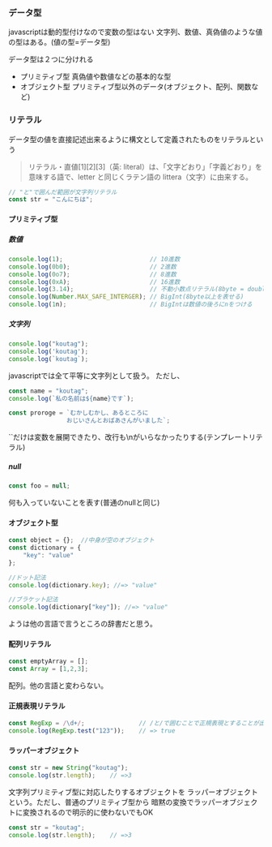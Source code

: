 ### データ型
javascriptは動的型付けなので変数の型はない
文字列、数値、真偽値のような値の型はある。(値の型=データ型)

データ型は２つに分けれる
* プリミティブ型  真偽値や数値などの基本的な型
* オブジェクト型  プリミティブ型以外のデータ(オブジェクト、配列、関数など)

### リテラル
データ型の値を直接記述出来るように構文として定義されたものをリテラルという

>リテラル・直値[1][2][3]（英: literal）は、「文字どおり」「字義どおり」を意味する語で、letter と同じくラテン語の littera（文字）に由来する。

```javascript
// "と"で囲んだ範囲が文字列リテラル
const str = "こんにちは";
```

#### プリミティブ型

##### 数値

```javascript
console.log(1);                        // 10進数
console.log(0b0);                      // 2進数
console.log(0o7);                      // 8進数
console.log(0xA);                      // 16進数
console.log(3.14);                     // 不動小数点リテラル(8byte = double)と同じ
console.log(Number.MAX_SAFE_INTERGER); // BigInt(8byte以上を表せる)
console.log(1n);                       // BigIntは数値の後ろにnをつける
```

##### 文字列

```javascript
console.log("koutag");
console.log('koutag');
console.log(`koutag`);
```
javascriptでは全て平等に文字列として扱う。
ただし、

```javascript
const name = "koutag";
console.log(`私の名前は${name}です`);

const proroge = `むかしむかし、あるところに
                おじいさんとおばあさんがいました`;
```
``だけは変数を展開できたり、改行も\nがいらなかったりする(テンプレートリテラル)


##### null

```javascript
const foo = null;
```
何も入っていないことを表す(普通のnullと同じ)

#### オブジェクト型

```javascript
const object = {};  //中身が空のオブジェクト
const dictionary = {
    "key": "value"
};

//ドット記法
console.log(dictionary.key); //=> "value"

//ブラケット記法
console.log(dictionary["key"]); //=> "value"
```
ようは他の言語で言うところの辞書だと思う。

#### 配列リテラル

```javascript
const emptyArray = [];
const Array = [1,2,3];
```
配列。他の言語と変わらない。

#### 正規表現リテラル

```javascript
const RegExp = /\d+/;               // /と/で囲むことで正規表現とすることが出来る
console.log(RegExp.test("123"));    // => true
```

#### ラッパーオブジェクト
```javascript
const str = new String("koutag");
console.log(str.length);    // =>3
```
文字列プリミティブ型に対応したりするオブジェクトを
ラッパーオブジェクトという。ただし、普通のプリミティブ型から
暗黙の変換でラッパーオブジェクトに変換されるので明示的に使わないでもOK

```javascript
const str = "koutag";
console.log(str.length);    // =>3
```
